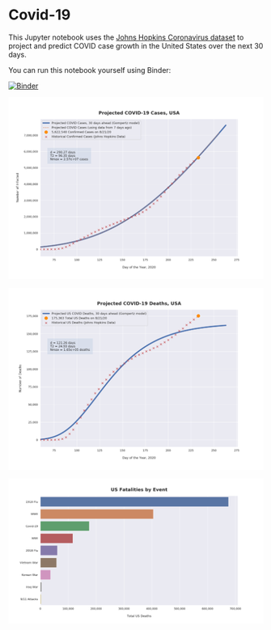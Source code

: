 # Covid-19

This Jupyter notebook uses the [Johns Hopkins Coronavirus dataset](https://github.com/CSSEGISandData/COVID-19/blob/master/README.md) to project and predict COVID case growth in the United States over the next 30 days.

You can run this notebook yourself using Binder:

[![Binder](https://mybinder.org/badge_logo.svg)](https://mybinder.org/v2/gh/bws428/covid-19/master?filepath=covid-projections.nbconvert.ipynb)

![Projected Cases plot](https://raw.githubusercontent.com/bws428/covid-19/master/charts/covid-8.21.20.png)

![Projected Deaths plot](https://raw.githubusercontent.com/bws428/covid-19/master/charts/covid-deaths-8.21.20.png)

![Casualties plot](https://raw.githubusercontent.com/bws428/covid-19/master/charts/casualties.png)

